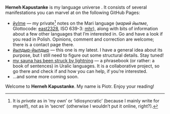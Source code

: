 **Herneh Kapustanke** is my language universe . It consists of several manifestations you can marvel at on the following GitHub Pages:
- [йylme](https://herneh.github.io/jylme/) — my private[^1] notes on the Mari language (*марий йылме*, Glottocode: [east2328](https://glottolog.org/resource/languoid/id/east2328), ISO 639-3: [mhr](https://iso639-3.sil.org/code/mhr)), along with bits of information about a few other languages that Iʼm interested in. Go and have a look if you read in Polish. Opinions, comment and correction are welcome; there is a contact page there.
- [йылдыр-йылдыр](https://herneh.github.io/jyldyr-jyldyr/) — this one is my latest. I have a general idea about its purpose, but I still need to figure out some structural details. Stay tuned!
- [my sauna has been struck by lightning](https://herneh.github.io/uralic-phrasebook/) — a phrasebook (or rather: a book of sentences) in Uralic languages. It is a collaborative project, so go there and check if and how you can help, if youʼre interested.
- …and some more coming soon.

Welcome to **Herneh Kapustanke**. My name is Piotr. Enjoy your reading!

[^1]: It is *private* as in ‘my own’ or ‘idiosyncratic’ (because I mainly write for myself), not as in ‘secret’ (otherwise I wouldnʼt put it online, right?).
<!---
herneh/herneh is a ✨ special ✨ repository because its `README.md` (this file) appears on your GitHub profile.
You can click the Preview link to take a look at your changes.
--->
